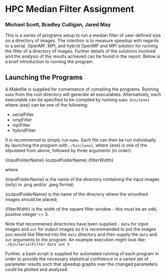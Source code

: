 # HPC Median Filter Assignment
### Michael Scott, Bradley Culligan, Jared May

This is a series of programs setup to run a median filter of user-defined size on a directory of images. 
The intention is to measure speedup with regards to a serial, OpenMP, MPI, and hybrid OpenMP and MPI solution 
for running the filter of a directory of images. Further details of the solutions involved and the analysis of 
the results achieved can be found in the report. Below is a brief introduction to running the program.

## Launching the Programs

A Makefile is supplied for convenience of compiling the programs. Running `make` from the root directory will 
generate all executables. Alternatively, each executable can be specified to be compiled by running `make bin/{exe}` 
where {exe} can be one of the following:
* serialFilter
* ompFilter
* mpiFilter
* hybridFilter

It is recommened to simply run `make`. Each file can then be run individually by launching the program with `./bin/{exe}`, 
where {exe} is one of the stipulated from above, followed by three arguments (in order):

{inputFolderName} {outputFolderName} {filterWidth}

where 

{inputFolderName} is the name of the directory containing the input images (only) in .png and/or .jpeg format;

{outputFolderName} is the name of the directory where the smoothed images should be placed;

{filterWidth} is the width of the square filter window - this must be an odd, positive integer >= 3.

Note that recommened directories have been supplied - `data` for input images and `out` for output images so it is recommended 
to put the images you would like filtered into the `data` directory and then supply the `data` and `out` arguments to the program. 
An example execution might look like:  
`./bin/serialFilter data out 5` 

Further, a bash script is supplied for automated running of each program in order to provide the necessary statistical confidence 
in a varied set of parameter results such that speedup graphs over the changed parameters could be plotted and analysed.